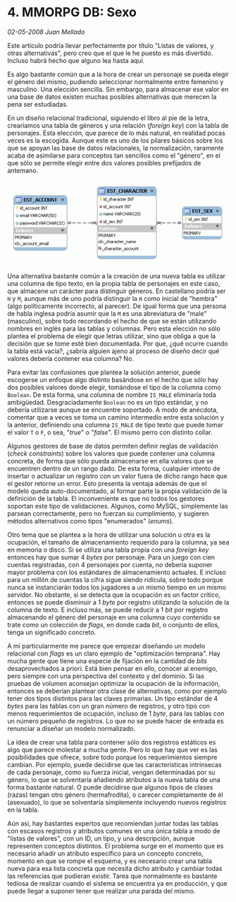 # 4. MMORPG DB: Sexo

_02-05-2008_ _Juan Mellado_

Este artículo podría llevar perfectamente por título "Listas de valores, y otras alternativas", pero creo que el que le he puesto es más divertido. Incluso habrá hecho que alguno lea hasta aquí.

Es algo bastante común que a la hora de crear un personaje se pueda elegir el género del mismo, pudiendo seleccionar normalmente entre femenino y masculino. Una elección sencilla. Sin embargo, para almacenar ese valor en una base de datos existen muchas posibles alternativas que merecen la pena ser estudiadas.

En un diseño relacional tradicional, siguiendo el libro al pie de la letra, crearíamos una tabla de géneros y una relación (_foreign key_) con la tabla de personajes. Esta elección, que parece de lo más natural, en realidad pocas veces es la escogida. Aunque este es uno de los pilares básicos sobre los que se apoyan las base de datos relacionales, la normalización, raramente acaba de asimilarse para conceptos tan sencillos como el "género", en el que sólo se permite elegir entre dos valores posibles prefijados de antemano.

![MMORPG Database Schema](img/04-gender.png "MMORPG Database Schema")

Una alternativa bastante común a la creación de una nueva tabla es utilizar una columna de tipo texto, en la propia tabla de personajes en este caso, que almacene un carácter para distinguir géneros. En castellano podría ser ```H``` y ```M```, aunque más de uno podría distinguir la ```H``` como inicial de "hembra" (algo políticamente incorrecto, al parecer). De igual forma que una persona de habla inglesa podría asumir que la ```M``` es una abreviatura de "male" (masculino), sobre todo recordando el hecho de que se están utilizando nombres en inglés para las tablas y columnas. Pero esta elección no sólo plantea el problema de elegir que letras utilizar, sino que obliga a que la decisión que se tome esté bien documentada. Por que, ¿qué ocurre cuando la tabla está vacía?, ¿sabría alguien ajeno al proceso de diseño decir qué valores debería contener esa columna? No.

Para evitar las confusiones que plantea la solución anterior, puede escogerse un enfoque algo distinto basándose en el hecho que sólo hay dos posibles valores donde elegir, tomándose el tipo de la columna como ```Boolean```. De esta forma, una columna de nombre ```IS_MALE``` eliminaría toda ambigüedad. Desgraciadamente ```Boolean``` no es un tipo estándar, y no debería utilizarse aunque se encuentre soportado. A modo de anécdota, comentar que a veces se toma un camino intermedio entre esta solución y la anterior, definiendo una columna ```IS_MALE``` de tipo texto que puede tomar el valor ```T``` o ```F```, o sea, "_true_" o "_false_". El mismo perro con distinto collar.

Algunos gestores de base de datos permiten definir reglas de validación (_check constraints_) sobre los valores que puede contener una columna concreta, de forma que sólo pueda almacenarse en ella valores que se encuentren dentro de un rango dado. De esta forma, cualquier intento de insertar o actualizar un registro con un valor fuera de dicho rango hace que el gestor retorne un error. Esto presenta la ventaja además de que el modelo queda auto-documentado, al formar parte la propia validación de la definición de la tabla. El inconveniente es que no todos los gestores soportan este tipo de validaciones. Algunos, como MySQL, simplemente las parsean correctamente, pero no fuerzan su cumplimiento, y sugieren métodos alternativos como tipos "enumerados" (_enums_).

Otro tema que se plantea a la hora de utilizar una solución u otra es la ocupación, el tamaño de almacenamiento requerido para la columna, ya sea en memoria o disco. Si se utiliza una tabla propia con una _foreign key_ entonces hay que sumar 4 _bytes_ por personaje. Para un juego con cien cuentas registradas, con 4 personajes por cuenta, no debería suponer mayor problema con los estándares de almacenamiento actuales. E incluso para un millón de cuentas la cifra sigue siendo ridícula, sobre todo porque nunca se instanciarán todos los jugadores a un mismo tiempo en un mismo servidor. No obstante, si se detecta que la ocupación es un factor crítico, entonces se puede disminuir a 1 _byte_ por registro utilizando la solución de la columna de texto. E incluso más, se puede reducir a 1 _bit_ por registro almacenando el género del personaje en una columna cuyo contenido se trate como un colección de _flags_, en donde cada _bit_, o conjunto de ellos, tenga un significado concreto.

A mi particularmente me parece que empezar diseñando un modelo relacional con _flags_ es un claro ejemplo de "optimización temprana". Hay mucha gente que tiene una especie de fijación en la cantidad de _bits_ desaprovechados a priori. Está bien pensar en ello, conocer al enemigo, pero siempre con una perspectiva del contexto y del dominio. Si las pruebas de volumen aconsejan optimizar la ocupación de la información, entonces se deberían plantear otra clase de alternativas, como por ejemplo tener dos tipos distintos para las claves primarias. Un tipo estándar de 4 _bytes_ para las tablas con un gran número de registros, y otro tipo con menos requerimientos de ocupación, incluso de 1 _byte_, para las tablas con un número pequeño de registros. Lo que no se puede hacer de entrada es renunciar a diseñar un modelo normalizado.

La idea de crear una tabla para contener sólo dos registros estáticos es algo que parece molestar a mucha gente. Pero lo que hay que ver es las posibilidades que ofrece, sobre todo porque los requerimientos siempre cambian. Por ejemplo, puede decidirse que las características intrínsecas de cada personaje, como su fuerza inicial, vengan determinadas por su género, lo que se solventaría añadiendo atributos a la nueva tabla de una forma bastante natural. O puede decidirse que algunos tipos de clases (razas) tengan otro género (hermafrodita), o carecer completamente de él (asexuado), lo que se solventaría simplemente incluyendo nuevos registros en la tabla.

Aún así, hay bastantes expertos que recomiendan juntar todas las tablas con escasos registros y atributos comunes en una única tabla a modo de "listas de valores", con un ID, un tipo, y una descripción, aunque representen conceptos distintos. El problema surge en el momento que es necesario añadir un atributo específico para un concepto concreto, momento en que se rompe el esquema, y es necesario crear una tabla nueva para esa lista concreta que necesita dicho atributo y cambiar todas las referencias que pudieran existir. Tarea que normalmente es bastante tediosa de realizar cuando el sistema se encuentra ya en producción, y que puede llegar a suponer tener que realizar una parada del mismo.

